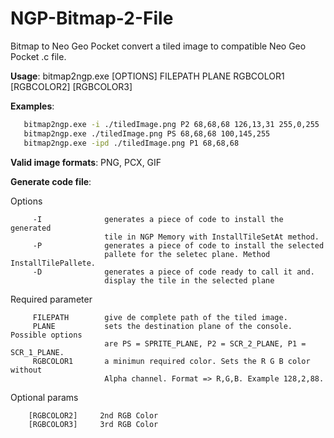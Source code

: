 # NGP-Bitmap-2-File
Bitmap to Neo Geo Pocket convert a tiled image to compatible Neo Geo Pocket .c file.

**Usage**: bitmap2ngp.exe [OPTIONS] FILEPATH PLANE RGBCOLOR1 [RGBCOLOR2] [RGBCOLOR3]

**Examples**:

```bash
   bitmap2ngp.exe -i ./tiledImage.png P2 68,68,68 126,13,31 255,0,255 
   bitmap2ngp.exe ./tiledImage.png PS 68,68,68 100,145,255
   bitmap2ngp.exe -ipd ./tiledImage.png P1 68,68,68 
```

**Valid image formats**:
 PNG, PCX, GIF

**Generate code file**:

 Options

         -I              generates a piece of code to install the generated
                         tile in NGP Memory with InstallTileSetAt method.
         -P              generates a piece of code to install the selected
                         pallete for the seletec plane. Method InstallTilePallete.
         -D              generates a piece of code ready to call it and.
                         display the tile in the selected plane

Required parameter

         FILEPATH        give de complete path of the tiled image.
         PLANE           sets the destination plane of the console. Possible options
                         are PS = SPRITE_PLANE, P2 = SCR_2_PLANE, P1 = SCR_1_PLANE.
         RGBCOLOR1       a minimun required color. Sets the R G B color without
                         Alpha channel. Format => R,G,B. Example 128,2,88.

Optional params

```bash
	[RGBCOLOR2]     2nd RGB Color
	[RGBCOLOR3]     3rd RGB Color
```

